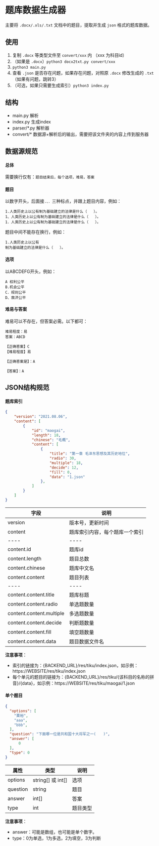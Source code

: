 # 题库数据生成器
主要将 `.docx/.xls/.txt` 文档中的题目，提取并生成 `json` 格式的题库数据。

## 使用
1. 复制 `.docx` 等类型文件至 `convert/xxx` 内 （xxx 为科目id）
2. （如果是 `.docx`）`python3 docx2txt.py convert/xxx`
3. `python3 main.py`
4. 查看 `.json` 是否存在问题，如果存在问题，对照原 `.docx` 修改生成的 `.txt` （如果有问题，跳转3）
5. （可选，如果只需要生成索引）`python3 index.py`

## 结构
- main.py 解析
- index.py 生成index
- parser/*.py 解析器
- convert/* 数据源+解析后的输出，需要把该文件夹的内容上传到服务器

## 数据源规范
#### 总体
需要换行仅有：`题目结束后，每个选项，难易，答案`

#### 题目
以数字开头，后面接`.、．`三种标点，并跟上题目内容，例如：
```
1.人类历史上以公有制为基础建立的法律是什么（   ）。
1、人类历史上以公有制为基础建立的法律是什么（   ）。
1．人类历史上以公有制为基础建立的法律是什么（   ）。
```
题目中间不能存在换行，例如：
```
1.人类历史上以公有
制为基础建立的法律是什么（   ）。
```

#### 选项
以ABCDEFG开头，例如：
```
A 权利公平
B.机会公平
C．规则公平
D、救济公平  
```

#### 难易与答案
难易可以不存在，但答案必需。以下都可：
```
难易程度：易     
答案：ABCD

【正确答案】C
【难易程度】易

【正确答案是】：A

【答案】：A
```


## JSON结构规范
#### 题库索引
```json
{
    "version": "2021.08.06",
    "content": [
        {
            "id": "maogai",
            "length": 18,
            "chinese": "毛概",
            "content": [
                {
                    "title": "第一章 毛泽东思想及其历史地位",
                    "radio": 30,
                    "multiple": 18,
                    "decide": 12,
                    "fill": 0,
                    "data": "1.json"
                },
            ]
        }
    ]
}
```
字段 | 说明 
---- | ---- 
version | 版本号，更新时间
content | 题库索引内容，每个题库一个索引
---- | ----
content.id | 题库id
content.length | 题目总数
content.chinese | 题库中文名
content.content | 题目列表
---- | ----
content.content.title | 题库标题 
content.content.radio | 单选题数量 
content.content.multiple | 多选题数量 
content.content.decide | 判断题数量 
content.content.fill | 填空题数量 
content.content.data | 题目数据文件名 

**注意事项**：
- 索引的链接为：{BACKEND_URL}/res/tiku/index.json，如示例：https://WEBSITE/res/tiku/index.json
- 每个单元的题目的链接为：{BACKEND_URL}/res/tiku/{该科目的名称的拼音}/{data}，如示例：https://WEBSITE/res/tiku/maogai/1.json


#### 单个题目

```json
{
  "options": [
    "粟裕",
    "aaa",
    "bbb",
  ],
  "question": "下面哪一位是共和国十大将军之一(　　)",
  "answer": [
      0
  ],
  "type": 0
}
```
属性 | 类型 | 说明 
---- | ---- | ---- 
options | string[] 或 int[] | 选项 
question | string | 题目 
answer | int[] | 答案 
type | int | 题目类型 

**注意事项**：
- answer：可能是数组，也可能是单个数字。
- type：0为单选，1为多选，2为填空，3为判断
